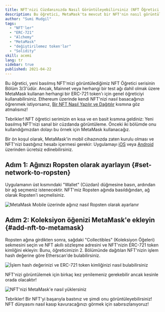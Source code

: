 ```yaml
---
title: NFT'nizi Cüzdanınızda Nasıl Görüntüleyebilirsiniz (NFT Öğretici Serisi Bölüm 3/3)
description: Bu öğretici, MetaMask'ta mevcut bir NFT'nin nasıl görüntüleneceğini açıklar!
author: "Sumi Mudgil"
tags:
  - "NFT'ler"
  - "ERC-721"
  - "Alchemy"
  - "MetaMask"
  - "değiştirilemez token'lar"
  - "Solidity"
skill: acemi
lang: tr
sidebar: true
published: 2021-04-22
---
```


Bu öğretici, yeni basılmış NFT'mizi görüntülediğimiz NFT Öğretici serisinin Bölüm 3/3'üdür. Ancak, Mainnet veya herhangi bir test ağı dahil olmak üzere MetaMask kullanan herhangi bir ERC-721 token'ı için genel öğreticiyi kullanabilirsiniz. Ethereum üzerinde kendi NFT'nizi nasıl basacağınızı öğrenmek istiyorsanız, [Bir NFT Nasıl Yazılır ve Dağıtılır](/developers/tutorials/how-to-write-and-deploy-an-nft) kısmına göz atmalısınız!

Tebrikler! NFT öğretici serimizin en kısa ve en basit kısmına geldiniz: Yeni basılmış NFT'nizi sanal bir cüzdanda görüntüleme. Önceki iki bölümde onu kullandığımızdan dolayı bu örnek için MetaMask kullanacağız.

Bir ön koşul olarak, MetaMask'in mobil cihazınızda zaten kurulu olması ve NFT'nizi bastığınız hesabı içermesi gerekir: Uygulamayı [iOS](https://apps.apple.com/us/app/metamask-blockchain-wallet/id1438144202) veya [Android](https://play.google.com/store/apps/details?id=io.metamask&hl=en_US&gl=US) üzerinden ücretsiz edinebilirsiniz.

## Adım 1: Ağınızı Ropsten olarak ayarlayın {#set-network-to-ropsten}

Uygulamanın üst kısmındaki "Wallet" (Cüzdan) düğmesine basın, ardından bir ağ seçmeniz istenecektir. NFT'miz Ropsten ağında basıldığından, ağ olarak Ropsten'i seçmelisiniz.

![MetaMask Mobile üzerinde ağınız nasıl Ropsten olarak ayarlanır](./ropstenMetamask.gif)

## Adım 2: Koleksiyon öğenizi MetaMask'e ekleyin {#add-nft-to-metamask}

Ropsten ağına girdikten sonra, sağdaki "Collectibles" (Koleksiyon Öğeleri) sekmesini seçin ve NFT akıllı sözleşme adresini ve NFT'nizin ERC-721 token kimliğini ekleyin: Bunu, öğreticimizin 2. Bölümünde dağıtılan NFT'nizin işlem hash değerine göre Etherscan'de bulabilirsiniz.

![İşlem hash değerinizi ve ERC-721 token kimliğinizi nasıl bulabilirsiniz](./findNFTEtherscan.png)

NFT'nizi görüntülemek için birkaç kez yenilemeniz gerekebilir ancak kesinle orada olacaktır<Emoji text="😄" size={1} />!

![NFT'nizi MetaMask'e nasıl yüklersiniz](./findNFTMetamask.gif)

Tebrikler! Bir NFT'yi başarıyla bastınız ve şimdi onu görüntüleyebilirsiniz! NFT dünyasını nasıl kasıp kavuracağınızı görmek için sabırsızlanıyoruz!
